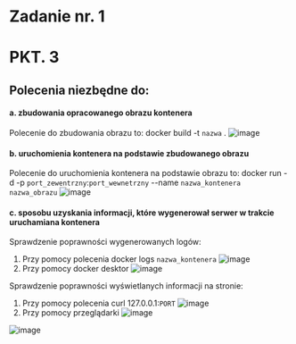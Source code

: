 # Zadanie nr. 1

# PKT. 3
<h2>Polecenia niezbędne do:</h2>

<h4>a. zbudowania opracowanego obrazu kontenera</h4>

Polecenie do zbudowania obrazu to: docker build -t `nazwa` .
![image](https://github.com/TheRockefelleR/zadanie1/assets/84729968/f60add9a-7193-49a1-8a4f-413a004b6d08)

<h4>b. uruchomienia kontenera na podstawie zbudowanego obrazu</h4>

Polecenie do uruchomienia kontenera na podstawie obrazu to: docker run -d -p `port_zewentrzny`:`port_wewnetrzny` --name `nazwa_kontenera` `nazwa_obrazu`
![image](https://github.com/TheRockefelleR/zadanie1/assets/84729968/c88171c3-d1da-4454-9e66-85c712b62205)


<h4>c. sposobu uzyskania informacji, które wygenerował serwer w trakcie uruchamiana kontenera</h4>

Sprawdzenie poprawności wygenerowanych logów:

1. Przy pomocy polecenia docker logs `nazwa_kontenera`
![image](https://github.com/TheRockefelleR/zadanie1/assets/84729968/fa52f891-9e9c-4613-8d8a-667715d4ba88)
2. Przy pomocy docker desktor
![image](https://github.com/TheRockefelleR/zadanie1/assets/84729968/c17ed818-88ae-4e41-86aa-efc6286b3a87)


Sprawdzenie poprawności wyświetlanych informacji na stronie:
1. Przy pomocy polecenia curl 127.0.0.1:`PORT`
![image](https://github.com/TheRockefelleR/zadanie1/assets/84729968/683f9e5f-3b60-4e12-b663-472e611de972)
2. Przy pomocy przeglądarki
![image](https://github.com/TheRockefelleR/zadanie1/assets/84729968/5d8b86a3-4ecb-4c4d-ae94-4b6af47dd610)


![image](https://github.com/TheRockefelleR/zadanie1/assets/84729968/e48ed44b-d80a-43c2-8b7d-ead6a09e032a)



